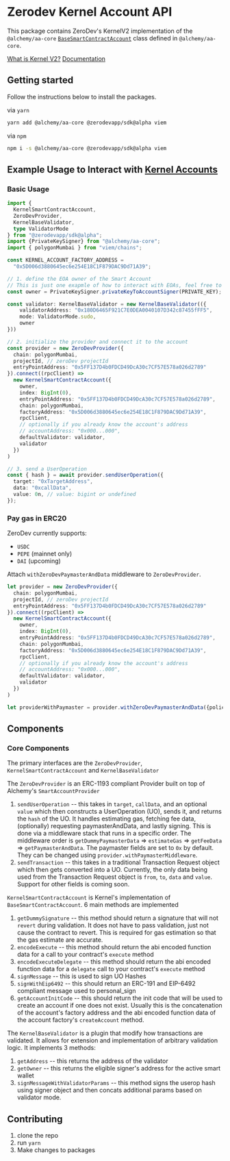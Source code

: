 # Zerodev Kernel Account API
This package contains ZeroDev's KernelV2 implementation of the `@alchemy/aa-core` [`BaseSmartContractAccount`](https://github.com/alchemyplatform/aa-sdk/blob/main/packages/core/src/account/base.ts) class defined in `@alchemy/aa-core`. 

[What is Kernel V2?](https://docs.zerodev.app/blog/kernel-v2-and-the-lessons-we-learned)
[Documentation](https://docs.zerodev.app/use-wallets/overview)

## Getting started

Follow the instructions below to install the packages.

via `yarn`

```bash
yarn add @alchemy/aa-core @zerodevapp/sdk@alpha viem
```

via `npm`

```bash
npm i -s @alchemy/aa-core @zerodevapp/sdk@alpha viem
```

## Example Usage to Interact with [Kernel Accounts](https://github.com/zerodevapp/kernel/blob/main/src/Kernel.sol)


### Basic Usage

```ts
import {
  KernelSmartContractAccount,
  ZeroDevProvider,
  KernelBaseValidator,
  type ValidatorMode 
} from "@zerodevapp/sdk@alpha";
import {PrivateKeySigner} from "@alchemy/aa-core";
import { polygonMumbai } from "viem/chains";

const KERNEL_ACCOUNT_FACTORY_ADDRESS =
  "0x5D006d3880645ec6e254E18C1F879DAC9Dd71A39";

// 1. define the EOA owner of the Smart Account
// This is just one exapmle of how to interact with EOAs, feel free to use any other interface
const owner = PrivateKeySigner.privateKeyToAccountSigner(PRIVATE_KEY);

const validator: KernelBaseValidator = new KernelBaseValidator(({
    validatorAddress: "0x180D6465F921C7E0DEA0040107D342c87455fFF5",
    mode: ValidatorMode.sudo,
    owner
}))

// 2. initialize the provider and connect it to the account
const provider = new ZeroDevProvider({ 
  chain: polygonMumbai,
  projectId, // zeroDev projectId
  entryPointAddress: "0x5FF137D4b0FDCD49DcA30c7CF57E578a026d2789" 
}).connect((rpcClient) =>
  new KernelSmartContractAccount({
    owner,
    index: BigInt(0),  
    entryPointAddress: "0x5FF137D4b0FDCD49DcA30c7CF57E578a026d2789",
    chain: polygonMumbai,
    factoryAddress: "0x5D006d3880645ec6e254E18C1F879DAC9Dd71A39",
    rpcClient,
    // optionally if you already know the account's address
    // accountAddress: "0x000...000",
    defaultValidator: validator,
    validator
  })
)

// 3. send a UserOperation
const { hash } = await provider.sendUserOperation({
  target: "0xTargetAddress",
  data: "0xcallData",
  value: 0n, // value: bigint or undefined
});
```

### Pay gas in ERC20

ZeroDev currently supports:
  - `USDC` 
  - `PEPE` (mainnet only)
  - `DAI` (upcoming)

Attach `withZeroDevPaymasterAndData` middleware to `ZeroDevProvider`.

```ts
let provider = new ZeroDevProvider({ 
  chain: polygonMumbai,
  projectId, // zeroDev projectId
  entryPointAddress: "0x5FF137D4b0FDCD49DcA30c7CF57E578a026d2789" 
}).connect((rpcClient) =>
  new KernelSmartContractAccount({
    owner,
    index: BigInt(0),  
    entryPointAddress: "0x5FF137D4b0FDCD49DcA30c7CF57E578a026d2789",
    chain: polygonMumbai,
    factoryAddress: "0x5D006d3880645ec6e254E18C1F879DAC9Dd71A39",
    rpcClient,
    // optionally if you already know the account's address
    // accountAddress: "0x000...000",
    defaultValidator: validator,
    validator
  })
)

let providerWithPaymaster = provider.withZeroDevPaymasterAndData({policy: "TOKEN_PAYMASTER", gasToken: "TEST_ERC20"});
```

## Components

### Core Components

The primary interfaces are the `ZeroDevProvider`, `KernelSmartContractAccount` and `KernelBaseValidator`

The `ZeroDevProvider` is an ERC-1193 compliant Provider built on top of Alchemy's `SmartAccountProvider`
1. `sendUserOperation` -- this takes in `target`, `callData`, and an optional `value` which then constructs a UserOperation (UO), sends it, and returns the `hash` of the UO. It handles estimating gas, fetching fee data, (optionally) requesting paymasterAndData, and lastly signing. This is done via a middleware stack that runs in a specific order. The middleware order is `getDummyPaymasterData` => `estimateGas` => `getFeeData` => `getPaymasterAndData`. The paymaster fields are set to `0x` by default. They can be changed using `provider.withPaymasterMiddleware`.
2. `sendTransaction` -- this takes in a traditional Transaction Request object which then gets converted into a UO. Currently, the only data being used from the Transaction Request object is `from`, `to`, `data` and `value`. Support for other fields is coming soon.

`KernelSmartContractAccount` is Kernel's implementation of `BaseSmartContractAccount`. 6 main methods are implemented
1. `getDummySignature` -- this method should return a signature that will not `revert` during validation. It does not have to pass validation, just not cause the contract to revert. This is required for gas estimation so that the gas estimate are accurate.
2. `encodeExecute` -- this method should return the abi encoded function data for a call to your contract's `execute` method
3. `encodeExecuteDelegate` -- this method should return the abi encoded function data for a `delegate` call to your contract's `execute` method
4. `signMessage` -- this is used to sign UO Hashes
5. `signWithEip6492` -- this should return an ERC-191 and EIP-6492 compliant message used to personal_sign
6. `getAccountInitCode` -- this should return the init code that will be used to create an account if one does not exist. Usually this is the concatenation of the account's factory address and the abi encoded function data of the account factory's `createAccount` method.

The `KernelBaseValidator` is a plugin that modify how transactions are validated. It allows for extension and implementation of arbitrary validation logic. It implements 3 methods:
1. `getAddress` -- this returns the address of the validator
2. `getOwner` -- this returns the eligible signer's address for the active smart wallet
3. `signMessageWithValidatorParams` -- this method signs the userop hash using signer object and then concats additional params based on validator mode.

## Contributing

1. clone the repo
2. run `yarn`
3. Make changes to packages

